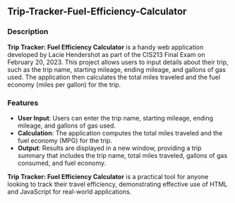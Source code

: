 ## Trip-Tracker-Fuel-Efficiency-Calculator

### Description

**Trip Tracker: Fuel Efficiency Calculator** is a handy web application developed by Lacie Hendershot as part of the CIS213 Final Exam on February 20, 2023. This project allows users to input details about their trip, such as the trip name, starting mileage, ending mileage, and gallons of gas used. The application then calculates the total miles traveled and the fuel economy (miles per gallon) for the trip.

### Features

- **User Input**: Users can enter the trip name, starting mileage, ending mileage, and gallons of gas used.
- **Calculation**: The application computes the total miles traveled and the fuel economy (MPG) for the trip.
- **Output**: Results are displayed in a new window, providing a trip summary that includes the trip name, total miles traveled, gallons of gas consumed, and fuel economy.

**Trip Tracker: Fuel Efficiency Calculator** is a practical tool for anyone looking to track their travel efficiency, demonstrating effective use of HTML and JavaScript for real-world applications.
